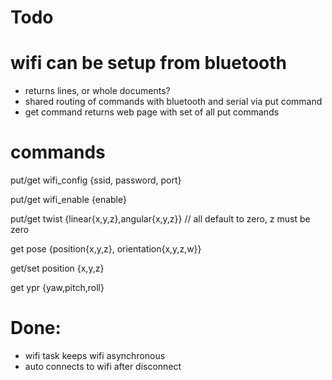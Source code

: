 # Todo
# wifi can be setup from bluetooth
- returns lines, or whole documents?
- shared routing of commands with bluetooth and serial via put command
- get command returns web page with set of all put commands
# commands
put/get wifi_config
{ssid, password, port}

put/get wifi_enable
{enable}

put/get twist
{linear{x,y,z},angular{x,y,z}} // all default to zero, z must be zero

get pose
{position{x,y,z}, orientation{x,y,z,w}}

get/set position
{x,y,z}

get ypr
{yaw,pitch,roll}

# Done:
- wifi task keeps wifi asynchronous
- auto connects to wifi after disconnect
